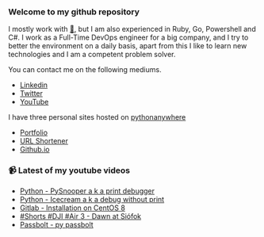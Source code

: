 ### Welcome to my github repository

I mostly work with [:snake:](https://www.python.org/), but I am also experienced in Ruby, Go, Powershell and C#. I work as a Full-Time DevOps engineer for a big company, and I try to better the environment on a daily basis, apart from this I like to learn new technologies and I am a competent problem solver.

You can contact me on the following mediums.
- [Linkedin](https://www.linkedin.com/in/r3ap3rpy)
- [Twitter](https://twitter.com/r3ap3rpy)
- [YouTube](https://www.youtube.com/channel/UC1qkMXH8d2I9DDAtBSeEHqg)

I have three personal sites hosted on [pythonanywhere](https://www.pythonanywhere.com/)
- [Portfolio](http://r3ap3rpy.pythonanywhere.com/)
- [URL Shortener](http://shortenpy.pythonanywhere.com/)
- [Github.io](https://r3ap3rpy.github.io/)

### :video_camera: Latest of my youtube videos
<!-- YOUTUBE:START -->
- [Python - PySnooper a k a  print debugger](https://www.youtube.com/watch?v=d0OkxaVwjhs)
- [Python - Icecream a k a  debug without print](https://www.youtube.com/watch?v=zN0VsKYyNK8)
- [Gitlab - Installation on CentOS 8](https://www.youtube.com/watch?v=AP2SyM0s8gM)
- [#Shorts #DJI #Air 3 - Dawn at Siófok](https://www.youtube.com/watch?v=J7NT3C31zhE)
- [Passbolt - py passbolt](https://www.youtube.com/watch?v=sSRE76A5sfA)
<!-- YOUTUBE:END -->

